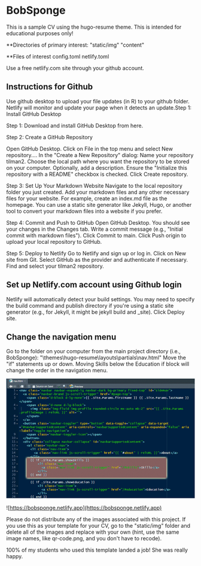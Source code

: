 # BobSponge

This is a sample CV using the hugo-resume theme. This is intended for educational purposes only! 

**Directories of primary interest:
"static/img"
"content"

**Files of interest
config.toml
netlify.toml

Use a free netlify.com site through your github account.

## Instructions for Github

Use github desktop to upload your file updates (in R) to your github folder.  Netlify will monitor and update your page when it detects an update.Step 1: Install GitHub Desktop

Step 1: Download and install GitHub Desktop from here.

Step 2: Create a GitHub Repository

Open GitHub Desktop.
Click on File in the top menu and select New repository....
In the "Create a New Repository" dialog:
Name your repository tilman2.
Choose the local path where you want the repository to be stored on your computer.
Optionally, add a description.
Ensure the "Initialize this repository with a README" checkbox is checked.
Click Create repository.

Step 3: Set Up Your Markdown Website
Navigate to the local repository folder you just created.
Add your markdown files and any other necessary files for your website.
For example, create an index.md file as the homepage.
You can use a static site generator like Jekyll, Hugo, or another tool to convert your markdown files into a website if you prefer.

Step 4: Commit and Push to GitHub
Open GitHub Desktop.
You should see your changes in the Changes tab.
Write a commit message (e.g., "Initial commit with markdown files").
Click Commit to main.
Click Push origin to upload your local repository to GitHub.

Step 5: Deploy to Netlify
Go to Netlify and sign up or log in.
Click on New site from Git.
Select GitHub as the provider and authenticate if necessary.
Find and select your tilman2 repository.

## Set up Netlify.com account using Github login

Netlify will automatically detect your build settings. You may need to specify the build command and publish directory if you're using a static site generator (e.g., for Jekyll, it might be jekyll build and _site).
Click Deploy site.

## Change the navigation menu

Go to the folder on your computer from the main project directory (i.e., BobSponge): "\themes\hugo-resume\layouts\partials\nav.html"
Move the "if" statements up or down. Moving Skills below the Education if block will change the order in the navigation menu.




![nav.html](nav.html_image.png)

![https://bobsponge.netlify.app](https://bobsponge.netlify.app)
 
Please do not distribute any of the images associated with this project. If you use this as your template for your CV, go to the "static/img" folder and delete all of the images and replace with your own (hint, use the same image names, like qr-code.png, and you don't have to recode).

100% of my students who used this template landed a job!  She was really happy.
